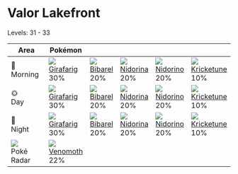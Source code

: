 # Valor Lakefront
Levels: 31 - 33

Area                           | Pokémon                           | &nbsp;                            | &nbsp;                            | &nbsp;                            | &nbsp;                            
---                            | ---                               | ---                               | ---                               | ---                               | ---                               
🌅<br>Morning                   | ![][203]<br> [Girafarig]<br> 30% | ![][400]<br> [Bibarel]<br> 20%   | ![][030]<br> [Nidorina]<br> 20%  | ![][033]<br> [Nidorino]<br> 20%  | ![][402]<br> [Kricketune]<br> 10%
🌞<br>Day                       | ![][203]<br> [Girafarig]<br> 30% | ![][400]<br> [Bibarel]<br> 20%   | ![][030]<br> [Nidorina]<br> 20%  | ![][033]<br> [Nidorino]<br> 20%  | ![][402]<br> [Kricketune]<br> 10%
🌙<br>Night                     | ![][203]<br> [Girafarig]<br> 30% | ![][400]<br> [Bibarel]<br> 20%   | ![][030]<br> [Nidorina]<br> 20%  | ![][033]<br> [Nidorino]<br> 20%  | ![][402]<br> [Kricketune]<br> 10%
![][poke-radar]<br> Poké Radar | ![][049]<br> [Venomoth]<br> 22%

[Nidorina]: ../../pokemon_changes/030/
[Nidorino]: ../../pokemon_changes/033/
[Venomoth]: ../../pokemon_changes/049/
[Girafarig]: ../../pokemon_changes/203/
[Bibarel]: ../../pokemon_changes/400/
[Kricketune]: ../../pokemon_changes/402/
[poke-radar]: ../img/items/poke-radar.png
[030]: ../img/pokemon/030.png
[033]: ../img/pokemon/033.png
[049]: ../img/pokemon/049.png
[203]: ../img/pokemon/203.png
[400]: ../img/pokemon/400.png
[402]: ../img/pokemon/402.png
